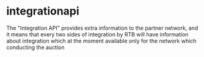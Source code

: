 # integrationapi
The "Integration API" provides extra information to the partner network, and it means that every two sides of integration by RTB will have information about integration which at the moment available only for the network which conducting the auction
